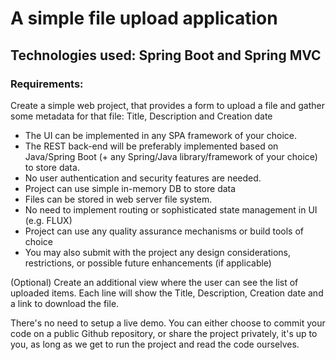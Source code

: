 # A simple file upload application

## Technologies used: Spring Boot and Spring MVC

### Requirements:

Create a simple web project, that provides a form to upload a file and gather some metadata for that file: Title, Description and Creation date

- The UI can be implemented in any SPA framework of your choice.
- The REST back-end will be preferably implemented based on Java/Spring Boot (+ any Spring/Java library/framework of your choice) to store data.
- No user authentication and security features are needed.
- Project can use simple in-memory DB to store data
- Files can be stored in web server file system.
- No need to implement routing or sophisticated state management in UI (e.g. FLUX)
- Project can use any quality assurance mechanisms or build tools of choice
- You may also submit with the project any design considerations, restrictions, or possible future enhancements (if applicable)

(Optional) Create an additional view where the user can see the list of uploaded items. Each line will show the Title, Description, Creation date and a link to download the file.

There's no need to setup a live demo. You can either choose to commit your code on a public Github repository, or share the project privately, it's up to you, as long as we get to run the project and read the code ourselves.

